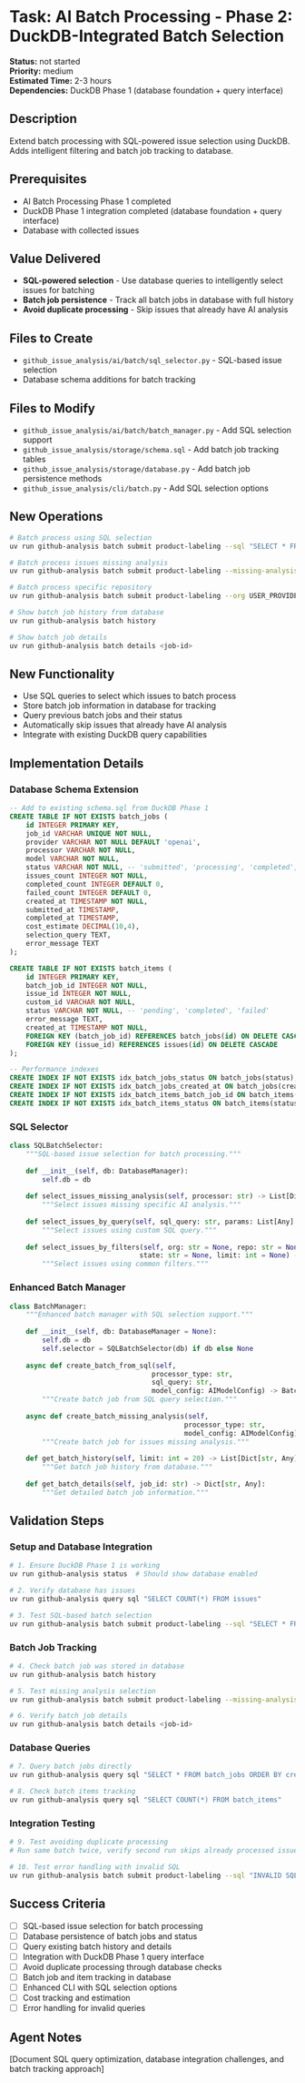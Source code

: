 # Task: AI Batch Processing - Phase 2: DuckDB-Integrated Batch Selection

**Status:** not started  
**Priority:** medium  
**Estimated Time:** 2-3 hours  
**Dependencies:** DuckDB Phase 1 (database foundation + query interface)

## Description
Extend batch processing with SQL-powered issue selection using DuckDB. Adds intelligent filtering and batch job tracking to database.

## Prerequisites
- AI Batch Processing Phase 1 completed
- DuckDB Phase 1 integration completed (database foundation + query interface)
- Database with collected issues

## Value Delivered
- **SQL-powered selection** - Use database queries to intelligently select issues for batching
- **Batch job persistence** - Track all batch jobs in database with full history
- **Avoid duplicate processing** - Skip issues that already have AI analysis

## Files to Create
- `github_issue_analysis/ai/batch/sql_selector.py` - SQL-based issue selection
- Database schema additions for batch tracking

## Files to Modify
- `github_issue_analysis/ai/batch/batch_manager.py` - Add SQL selection support
- `github_issue_analysis/storage/schema.sql` - Add batch job tracking tables
- `github_issue_analysis/storage/database.py` - Add batch job persistence methods
- `github_issue_analysis/cli/batch.py` - Add SQL selection options

## New Operations
```bash
# Batch process using SQL selection
uv run github-analysis batch submit product-labeling --sql "SELECT * FROM issues WHERE state='open'"

# Batch process issues missing analysis
uv run github-analysis batch submit product-labeling --missing-analysis

# Batch process specific repository
uv run github-analysis batch submit product-labeling --org USER_PROVIDED_ORG --repo USER_PROVIDED_REPO

# Show batch job history from database
uv run github-analysis batch history

# Show batch job details
uv run github-analysis batch details <job-id>
```

## New Functionality
- Use SQL queries to select which issues to batch process
- Store batch job information in database for tracking
- Query previous batch jobs and their status
- Automatically skip issues that already have AI analysis
- Integrate with existing DuckDB query capabilities

## Implementation Details

### Database Schema Extension
```sql
-- Add to existing schema.sql from DuckDB Phase 1
CREATE TABLE IF NOT EXISTS batch_jobs (
    id INTEGER PRIMARY KEY,
    job_id VARCHAR UNIQUE NOT NULL,
    provider VARCHAR NOT NULL DEFAULT 'openai',
    processor VARCHAR NOT NULL,
    model VARCHAR NOT NULL,
    status VARCHAR NOT NULL, -- 'submitted', 'processing', 'completed', 'failed'
    issues_count INTEGER NOT NULL,
    completed_count INTEGER DEFAULT 0,
    failed_count INTEGER DEFAULT 0,
    created_at TIMESTAMP NOT NULL,
    submitted_at TIMESTAMP,
    completed_at TIMESTAMP,
    cost_estimate DECIMAL(10,4),
    selection_query TEXT,
    error_message TEXT
);

CREATE TABLE IF NOT EXISTS batch_items (
    id INTEGER PRIMARY KEY,
    batch_job_id INTEGER NOT NULL,
    issue_id INTEGER NOT NULL,
    custom_id VARCHAR NOT NULL,
    status VARCHAR NOT NULL, -- 'pending', 'completed', 'failed'
    error_message TEXT,
    created_at TIMESTAMP NOT NULL,
    FOREIGN KEY (batch_job_id) REFERENCES batch_jobs(id) ON DELETE CASCADE,
    FOREIGN KEY (issue_id) REFERENCES issues(id) ON DELETE CASCADE
);

-- Performance indexes
CREATE INDEX IF NOT EXISTS idx_batch_jobs_status ON batch_jobs(status);
CREATE INDEX IF NOT EXISTS idx_batch_jobs_created_at ON batch_jobs(created_at);
CREATE INDEX IF NOT EXISTS idx_batch_items_batch_job_id ON batch_items(batch_job_id);
CREATE INDEX IF NOT EXISTS idx_batch_items_status ON batch_items(status);
```

### SQL Selector
```python
class SQLBatchSelector:
    """SQL-based issue selection for batch processing."""
    
    def __init__(self, db: DatabaseManager):
        self.db = db
    
    def select_issues_missing_analysis(self, processor: str) -> List[Dict[str, Any]]:
        """Select issues missing specific AI analysis."""
        
    def select_issues_by_query(self, sql_query: str, params: List[Any] = None) -> List[Dict[str, Any]]:
        """Select issues using custom SQL query."""
        
    def select_issues_by_filters(self, org: str = None, repo: str = None, 
                                state: str = None, limit: int = None) -> List[Dict[str, Any]]:
        """Select issues using common filters."""
```

### Enhanced Batch Manager
```python
class BatchManager:
    """Enhanced batch manager with SQL selection support."""
    
    def __init__(self, db: DatabaseManager = None):
        self.db = db
        self.selector = SQLBatchSelector(db) if db else None
    
    async def create_batch_from_sql(self, 
                                   processor_type: str,
                                   sql_query: str,
                                   model_config: AIModelConfig) -> BatchJob:
        """Create batch job from SQL query selection."""
        
    async def create_batch_missing_analysis(self, 
                                           processor_type: str,
                                           model_config: AIModelConfig) -> BatchJob:
        """Create batch job for issues missing analysis."""
        
    def get_batch_history(self, limit: int = 20) -> List[Dict[str, Any]]:
        """Get batch job history from database."""
        
    def get_batch_details(self, job_id: str) -> Dict[str, Any]:
        """Get detailed batch job information."""
```

## Validation Steps

### **Setup and Database Integration**
```bash
# 1. Ensure DuckDB Phase 1 is working
uv run github-analysis status  # Should show database enabled

# 2. Verify database has issues
uv run github-analysis query sql "SELECT COUNT(*) FROM issues"

# 3. Test SQL-based batch selection
uv run github-analysis batch submit product-labeling --sql "SELECT * FROM issues WHERE state='open' LIMIT 5"
```

### **Batch Job Tracking**
```bash
# 4. Check batch job was stored in database
uv run github-analysis batch history

# 5. Test missing analysis selection
uv run github-analysis batch submit product-labeling --missing-analysis

# 6. Verify batch job details
uv run github-analysis batch details <job-id>
```

### **Database Queries**
```bash
# 7. Query batch jobs directly
uv run github-analysis query sql "SELECT * FROM batch_jobs ORDER BY created_at DESC"

# 8. Check batch items tracking
uv run github-analysis query sql "SELECT COUNT(*) FROM batch_items"
```

### **Integration Testing**
```bash
# 9. Test avoiding duplicate processing
# Run same batch twice, verify second run skips already processed issues

# 10. Test error handling with invalid SQL
uv run github-analysis batch submit product-labeling --sql "INVALID SQL"
```

## Success Criteria
- [ ] SQL-based issue selection for batch processing
- [ ] Database persistence of batch jobs and status
- [ ] Query existing batch history and details
- [ ] Integration with DuckDB Phase 1 query interface
- [ ] Avoid duplicate processing through database checks
- [ ] Batch job and item tracking in database
- [ ] Enhanced CLI with SQL selection options
- [ ] Cost tracking and estimation
- [ ] Error handling for invalid queries

## Agent Notes
[Document SQL query optimization, database integration challenges, and batch tracking approach]
